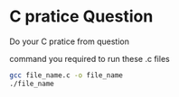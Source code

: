 # C pratice Question

Do your C pratice from question

command you required to run these .c files
```bash
gcc file_name.c -o file_name
./file_name
```